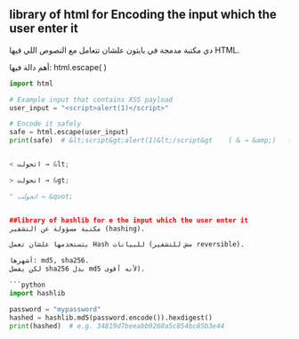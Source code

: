 ## library of html for Encoding the input which the user enter it 

دي مكتبة مدمجة في بايثون علشان تتعامل مع النصوص اللي فيها HTML.

أهم دالة فيها: html.escape( )



```  python
import html

# Example input that contains XSS payload
user_input = "<script>alert(1)</script>"

# Encode it safely
safe = html.escape(user_input)
print(safe)  # &lt;script&gt;alert(1)&lt;/script&gt    ( & → &amp;)   (  > → &gt;  )   ( < → &lt; )


< اتحولت → &lt;

> اتحولت → &gt;

" اتحولت → &quot;


##library of hashlib for e the input which the user enter it
مكتبة مسؤولة عن التشفير (hashing).

بتستخدمها علشان تعمل Hash للبيانات (مش للتشفير reversible).

أشهرها: md5, sha256.
لكن يفضل sha256 بدل md5 لأنه أقوى).

```python
import hashlib

password = "mypassword"
hashed = hashlib.md5(password.encode()).hexdigest()
print(hashed)  # e.g. 34819d7beeabb9260a5c854bc85b3e44

